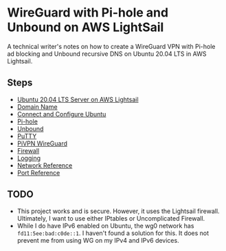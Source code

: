 # WireGuard with Pi-hole and Unbound on AWS LightSail

A technical writer's notes on how to create a WireGuard VPN with Pi-hole ad blocking and Unbound recursive DNS on Ubuntu 20.04 LTS in AWS Lightsail. 

## Steps

* [Ubuntu 20.04 LTS Server on AWS Lightsail](01-aws-instance.md)
* [Domain Name](02-domain-name.md)
* [Connect and Configure Ubuntu](03-ubuntu.md)
* [Pi-hole](04-pihole.md)
* [Unbound](05-unbound.md)
* [PuTTY](06-putty.md)
* [PiVPN WireGuard](07-pivpn.md)
* [Firewall](08-firewall.md)
* [Logging](09-logging.md)
* [Network Reference](ref-network.md)
* [Port Reference](ref-ports.md)

## TODO

* This project works and is secure. However, it uses the Lightsail firewall. Ultimately, I want to use either IPtables or Uncomplicated Firewall. 
* While I do have IPv6 enabled on Ubuntu, the wg0 network has `fd11:5ee:bad:c0de::1`. I haven't found a solution for this. It does not prevent me from using WG on my IPv4 and IPv6 devices. 
